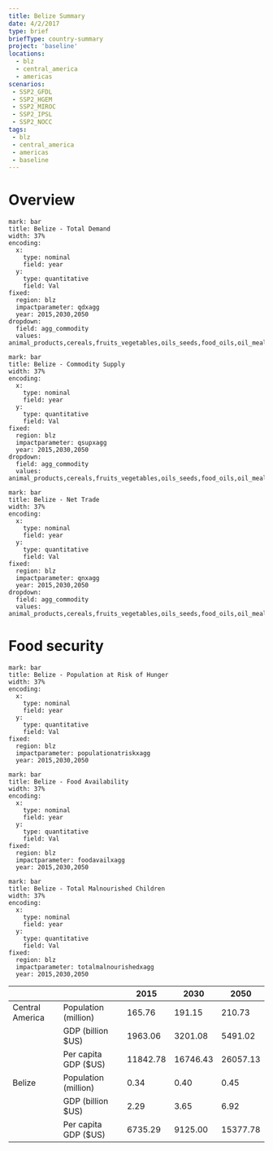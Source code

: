 ```yaml
---
title: Belize Summary
date: 4/2/2017
type: brief
briefType: country-summary
project: 'baseline'
locations:
  - blz
  - central_america
  - americas
scenarios:
 - SSP2_GFDL
 - SSP2_HGEM
 - SSP2_MIROC
 - SSP2_IPSL
 - SSP2_NOCC
tags:
 - blz
 - central_america
 - americas
 - baseline
---
```

# Overview 

```chart
mark: bar
title: Belize - Total Demand
width: 37%
encoding:
  x:
    type: nominal
    field: year
  y:
    type: quantitative
    field: Val
fixed:
  region: blz
  impactparameter: qdxagg
  year: 2015,2030,2050
dropdown:
  field: agg_commodity
  values: animal_products,cereals,fruits_vegetables,oils_seeds,food_oils,oil_meals,other,pulses,roots_tubers,sugar
```

```chart
mark: bar
title: Belize - Commodity Supply
width: 37%
encoding:
  x:
    type: nominal
    field: year
  y:
    type: quantitative
    field: Val
fixed:
  region: blz
  impactparameter: qsupxagg
  year: 2015,2030,2050
dropdown:
  field: agg_commodity
  values: animal_products,cereals,fruits_vegetables,oils_seeds,food_oils,oil_meals,other,pulses,roots_tubers,sugar
```

```chart
mark: bar
title: Belize - Net Trade
width: 37%
encoding:
  x:
    type: nominal
    field: year
  y:
    type: quantitative
    field: Val
fixed:
  region: blz
  impactparameter: qnxagg
  year: 2015,2030,2050
dropdown:
  field: agg_commodity
  values: animal_products,cereals,fruits_vegetables,oils_seeds,food_oils,oil_meals,other,pulses,roots_tubers,sugar
```

# Food security

```chart
mark: bar
title: Belize - Population at Risk of Hunger
width: 37%
encoding:
  x:
    type: nominal
    field: year
  y:
    type: quantitative
    field: Val
fixed:
  region: blz
  impactparameter: populationatriskxagg
  year: 2015,2030,2050
```

```chart
mark: bar
title: Belize - Food Availability
width: 37%
encoding:
  x:
    type: nominal
    field: year
  y:
    type: quantitative
    field: Val
fixed:
  region: blz
  impactparameter: foodavailxagg
  year: 2015,2030,2050
```

```chart
mark: bar
title: Belize - Total Malnourished Children
width: 37%
encoding:
  x:
    type: nominal
    field: year
  y:
    type: quantitative
    field: Val
fixed:
  region: blz
  impactparameter: totalmalnourishedxagg
  year: 2015,2030,2050
```

|   |   | 2015 | 2030 | 2050 |
|---|---|---|---|---|
| Central America | Population (million) | 165.76 | 191.15 | 210.73 |
|  | GDP (billion $US) | 1963.06 | 3201.08 | 5491.02 |
|  | Per capita GDP ($US) | 11842.78 | 16746.43 | 26057.13 |
| Belize | Population (million) | 0.34 | 0.40 | 0.45 |
|  | GDP (billion $US) | 2.29 | 3.65 | 6.92 |
|  | Per capita GDP ($US) | 6735.29| 9125.00| 15377.78|
